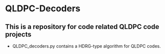 # QLDPC-Decoders
## This is a repository for code related QLDPC code projects

* QLDPC_decoders.py contains a HDRG-type algorithm for QLDPC codes.
